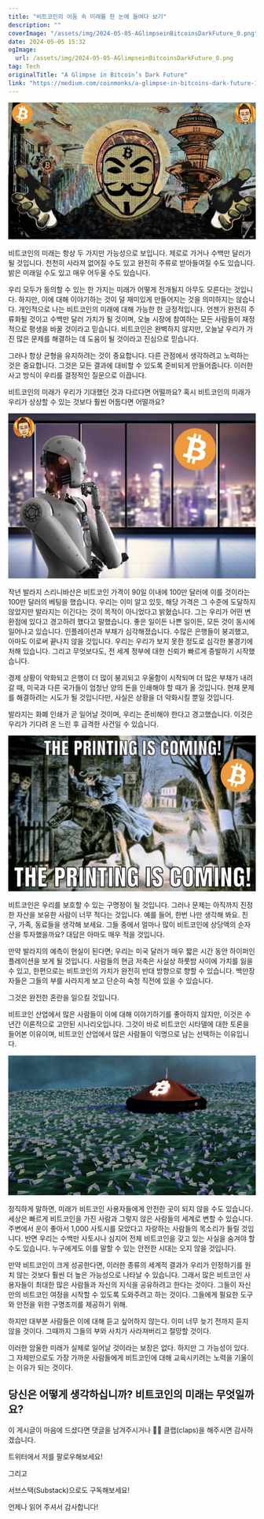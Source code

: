 ```yaml
---
title: "비트코인의 어둠 속 미래를 한 눈에 들여다 보기"
description: ""
coverImage: "/assets/img/2024-05-05-AGlimpseinBitcoinsDarkFuture_0.png"
date: 2024-05-05 15:32
ogImage: 
  url: /assets/img/2024-05-05-AGlimpseinBitcoinsDarkFuture_0.png
tag: Tech
originalTitle: "A Glimpse in Bitcoin’s Dark Future"
link: "https://medium.com/coinmonks/a-glimpse-in-bitcoins-dark-future-1c9bcaaaa0d8"
---
```



![2024-05-05-AGlimpseinBitcoinsDarkFuture_0.png](/assets/img/2024-05-05-AGlimpseinBitcoinsDarkFuture_0.png)

비트코인의 미래는 항상 두 가지만 가능성으로 보입니다. 제로로 가거나 수백만 달러가 될 것입니다. 천천히 사라져 없어질 수도 있고 완전히 주류로 받아들여질 수도 있습니다. 밝은 미래일 수도 있고 매우 어두울 수도 있습니다.

우리 모두가 동의할 수 있는 한 가지는 미래가 어떻게 전개될지 아무도 모른다는 것입니다. 하지만, 이에 대해 이야기하는 것이 덜 재미있게 만들어지는 것을 의미하지는 않습니다. 개인적으로 나는 비트코인의 미래에 대해 가능한 한 긍정적입니다. 언젠가 완전히 주류화될 것이고 수백만 달러 가치가 될 것이며, 오늘 시장에 참여하는 모든 사람들이 재정적으로 평생을 바꿀 것이라고 믿습니다. 비트코인은 완벽하지 않지만, 오늘날 우리가 가진 많은 문제를 해결하는 데 도움이 될 것이라고 진심으로 믿습니다.

그러나 항상 균형을 유지하려는 것이 중요합니다. 다른 관점에서 생각하려고 노력하는 것은 중요합니다. 그것은 모든 결과에 대비할 수 있도록 준비되게 만들어줍니다. 이러한 사고 방식이 우리를 결정적인 질문으로 이끕니다.



비트코인의 미래가 우리가 기대했던 것과 다르다면 어떨까요? 혹시 비트코인의 미래가 우리가 상상할 수 있는 것보다 훨씬 어둡다면 어떨까요?

![Bitcoin's Dark Future](/assets/img/2024-05-05-AGlimpseinBitcoinsDarkFuture_1.png)

작년 발라지 스리니바산은 비트코인 가격이 90일 이내에 100만 달러에 이를 것이라는 100만 달러의 베팅을 했습니다. 우리는 이미 알고 있듯, 해당 가격은 그 수준에 도달하지 않았지만 발라지는 이긴다는 것이 목적이 아니었다고 밝혔습니다. 그는 우리가 어떤 변환점에 있다고 경고하려 했다고 말했습니다. 좋은 일이든 나쁜 일이든, 모든 것이 동시에 일어나고 있습니다. 인플레이션과 부채가 심각해졌습니다. 수많은 은행들이 붕괴했고, 아마도 이로써 끝나지 않을 것입니다. 우리는 우리가 보지 못한 정도로 심각한 불경기에 처해 있습니다. 그리고 무엇보다도, 전 세계 정부에 대한 신뢰가 빠르게 증발하기 시작했습니다.

경제 상황이 악화되고 은행이 더 많이 붕괴되고 우울함이 시작되며 더 많은 부채가 내려갈 때, 미국과 다른 국가들이 엄청난 양의 돈을 인쇄해야 할 때가 올 것입니다. 현재 문제를 해결하려는 시도가 될 것입니다만, 사실은 상황을 더 악화시킬 뿐일 것입니다.



발라지는 화폐 인쇄가 곧 일어날 것이며, 우리는 준비해야 한다고 경고했습니다. 이것은 우리가 기다려 온 느린 후 급격한 사건일 수 있습니다.

![A Glimpse in Bitcoin's Dark Future](/assets/img/2024-05-05-AGlimpseinBitcoinsDarkFuture_2.png)

비트코인은 우리를 보호할 수 있는 구명정이 될 것입니다. 그러나 문제는 아직까지 진정한 자산을 보유한 사람이 너무 적다는 것입니다. 예를 들어, 한번 나만 생각해 봐요. 친구, 가족, 동료들을 생각해 보세요. 그들 중에서 얼마나 많이 비트코인에 상당액의 순자산을 투자했을까요? 대답은 아마도 매우 적을 것입니다.

만약 발라지의 예측이 현실이 된다면; 우리는 미국 달러가 매우 짧은 시간 동안 하이퍼인플레이션을 보게 될 것입니다. 사람들의 현금 저축은 사실상 하룻밤 사이에 가치를 잃을 수 있고, 한편으로는 비트코인의 가치가 완전히 반대 방향으로 향할 수 있습니다. 백만장자들은 그들의 부를 사라지게 보고 단순히 숙청 직전에 있을 수 있습니다.



그것은 완전한 혼란을 일으킬 것입니다.

비트코인 산업에서 많은 사람들이 이에 대해 이야기하기를 좋아하지 않지만, 이것은 수년간 이론적으로 고안된 시나리오입니다. 그것이 바로 비트코인 시타델에 대한 토론을 들어본 이유이며, 비트코인 산업에서 많은 사람들이 익명으로 남는 선택하는 이유입니다.

![Dark Future](/assets/img/2024-05-05-AGlimpseinBitcoinsDarkFuture_3.png)

정직하게 말하면, 미래가 비트코인 사용자들에게 안전한 곳이 되지 않을 수도 있습니다. 세상은 빠르게 비트코인을 가진 사람과 그렇지 않은 사람들의 세계로 변할 수 있습니다. 주변에서 운이 좋아서 1,000 사토시를 모았다고 자랑하는 사람들의 목소리가 들릴 것입니다. 반면 우리는 수백만 사토시나 심지어 전체 비트코인을 갖고 있는 사실을 숨겨야 할 수도 있습니다. 누구에게도 이를 말할 수 있는 안전한 시대는 오지 않을 것입니다.



만약 비트코인이 크게 성공한다면, 이러한 종류의 세계적 결과가 우리가 인정하기를 원치 않는 것보다 훨씬 더 높은 가능성으로 나타날 수 있습니다. 그래서 많은 비트코인 사용자들이 최대한 많은 사람들과 자신의 지식을 공유하려고 한다는 것이다. 그들이 자신만의 비트코인 여정을 시작할 수 있도록 도와주려고 하는 것이다. 그들에게 필요한 도구와 안전을 위한 구명조끼를 제공하기 위해.

하지만 대부분 사람들은 이에 대해 듣고 싶어하지 않는다. 이미 너무 늦기 전까지 듣지 않을 것이다. 그때까지 그들의 부와 사치가 사라져버리고 절망할 것이다.

이러한 암울한 미래가 실제로 일어날 것이라는 보장은 없다. 하지만 그 가능성이 있다. 그 자체만으로도 가장 가까운 사람들에게 비트코인에 대해 교육시키려는 노력을 기울이는 이유가 되는 것이다.

## 당신은 어떻게 생각하십니까? 비트코인의 미래는 무엇일까요?



이 게시글이 마음에 드셨다면 댓글을 남겨주시거나 👏🏻 클랩(claps)을 해주시면 감사하겠습니다.

트위터에서 저를 팔로우해보세요!

그리고

서브스택(Substack)으로도 구독해보세요!



언제나 읽어 주셔서 감사합니다!